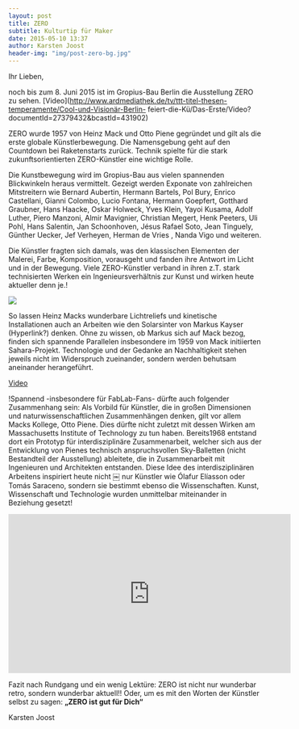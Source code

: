 ```yaml
---
layout: post
title: ZERO
subtitle: Kulturtip für Maker
date: 2015-05-10 13:37
author: Karsten Joost
header-img: "img/post-zero-bg.jpg"
---
```

Ihr Lieben,noch bis zum 8. Juni 2015 ist im Gropius-Bau Berlin die Ausstellung ZERO zu sehen. [Video](http://www.ardmediathek.de/tv/ttt-titel-thesen-temperamente/Cool-und-Visionär-Berlin- feiert-die-Kü/Das-Erste/Video?documentId=27379432&bcastId=431902)ZERO wurde 1957 von Heinz Mack und Otto Piene gegründet und gilt als die erste globale Künstlerbewegung.Die Namensgebung geht auf den Countdown bei Raketenstarts zurück. Technik spielte für die stark zukunftsorientierten ZERO-Künstler eine wichtige Rolle.
Die Kunstbewegung wird im Gropius-Bau aus vielen spannenden Blickwinkeln heraus vermittelt. Gezeigt werden Exponate von zahlreichen Mitstreitern wie Bernard Aubertin, Hermann Bartels, Pol Bury, Enrico Castellani, Gianni Colombo, Lucio Fontana, Hermann Goepfert, Gotthard Graubner, Hans Haacke, Oskar Holweck, Yves Klein, Yayoi Kusama, Adolf Luther, Piero Manzoni, Almir Mavignier, Christian Megert, Henk Peeters, Uli Pohl, Hans Salentin, Jan Schoonhoven, Jésus Rafael Soto, Jean Tinguely, Günther Uecker, Jef Verheyen, Herman de Vries , Nanda Vigo und weiteren.Die Künstler fragten sich damals, was den klassischen Elementen der Malerei, Farbe, Komposition, vorausgeht und fanden ihre Antwort im Licht und in der Bewegung. Viele ZERO-Künstler verband in ihren z.T. stark technisierten Werken ein Ingenieursverhältnis zur Kunst und wirken heute aktueller denn je.!

![](http://www.mackinvenice.com/wp-content/uploads/2014/03/mack02.jpg)

So lassen Heinz Macks wunderbare Lichtreliefs und kinetische Installationen auch an Arbeiten wie den Solarsinter von Markus Kayser (Hyperlink?) denken. Ohne zu wissen, ob Markus sich auf Mack bezog, finden sich spannende Parallelen insbesondere im 1959 von Mack initiierten Sahara-Projekt. Technologie und der Gedanke an Nachhaltigkeit stehen jeweils nicht im Widerspruch zueinander, sondern werden behutsam aneinander herangeführt.

[Video](http://www.guggenheim.org/video/heinz-mack-and-the-sahara-project)
!Spannend -insbesondere für FabLab-Fans- dürfte auch folgender Zusammenhang sein: Als Vorbild für Künstler, die in großen Dimensionen und naturwissenschaftlichen Zusammenhängen denken, gilt vor allem Macks Kollege, Otto Piene. Dies dürfte nicht zuletzt mit dessen Wirken am Massachusetts Institute of Technology zu tun haben. Bereits1968 entstand dort ein Prototyp für interdisziplinäre Zusammenarbeit, welcher sich aus der Entwicklung von Pienes technisch anspruchsvollen Sky-Balletten (nicht Bestandteil der Ausstellung) ableitete, die in Zusammenarbeit mit Ingenieuren und Architekten entstanden. Diese Idee des interdisziplinären Arbeitens inspiriert heute nicht￼
nur Künstler wie Ólafur Elíasson oder Tomás Saraceno, sondern sie bestimmt ebenso die Wissenschaften. Kunst, Wissenschaft und Technologie wurden unmittelbar miteinander in Beziehung gesetzt!<iframe width="560" height="315" src="https://www.youtube.com/embed/DNoRtdP78UA" frameborder="0" allowfullscreen></iframe>
Fazit nach Rundgang und ein wenig Lektüre: ZERO ist nicht nur wunderbar retro, sondern wunderbar aktuell!!Oder, um es mit den Worten der Künstler selbst zu sagen: __„ZERO ist gut für Dich“__
Karsten Joost

